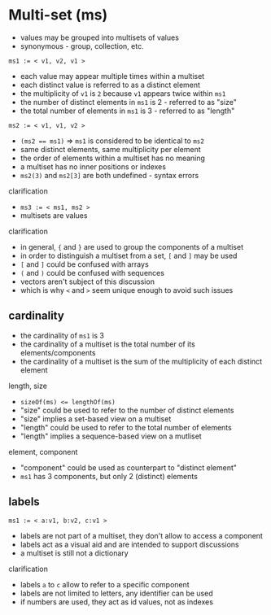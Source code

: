 
<!-- ======================================================================= -->
# Multi-set (ms)

* values may be grouped into multisets of values
* synonymous - group, collection, etc.

`ms1 := < v1, v2, v1 >`

* each value may appear multiple times within a multiset
* each distinct value is referred to as a distinct element
* the multiplicity of `v1` is `2` because `v1` appears twice within `ms1`
* the number of distinct elements in `ms1` is 2 - referred to as "size"
* the total number of elements in `ms1` is 3 - referred to as "length"

`ms2 := < v1, v1, v2 >`

* `(ms2 == ms1)` => `ms1` is considered to be identical to `ms2`
* same distinct elements, same multiplicity per element
* the order of elements within a multiset has no meaning
* a multiset has no inner positions or indexes
* `ms2(3)` and `ms2[3]` are both undefined - syntax errors

clarification

* `ms3 := < ms1, ms2 >`
* multisets are values

clarification

* in general, `{` and `}` are used to group the components of a multiset
* in order to distinguish a multiset from a set, `[` and `]` may be used
* `[` and `]` could be confused with arrays
* `(` and `)` could be confused with sequences
* vectors aren't subject of this discussion
* which is why `<` and `>` seem unique enough to avoid such issues

<!-- ======================================================================= -->
## cardinality

* the cardinality of `ms1` is 3
* the cardinality of a multiset is
  the total number of its elements/components
* the cardinality of a multiset is the sum of
  the multiplicity of each distinct element

length, size

* `sizeOf(ms) <= lengthOf(ms)`
* "size" could be used to refer to the number of distinct elements
* "size" implies a set-based view on a multiset
* "length" could be used to refer to the total number of elements
* "length" implies a sequence-based view on a mutliset

element, component

* "component" could be used as counterpart to "distinct element"
* `ms1` has 3 components, but only 2 (distinct) elements

<!-- ======================================================================= -->
## labels

`ms1 := < a:v1, b:v2, c:v1 >`

* labels are not part of a multiset, they don't allow to access a component
* labels act as a visual aid and are intended to support discussions
* a multiset is still not a dictionary

clarification

* labels `a` to `c` allow to refer to a specific component
* labels are not limited to letters, any identifier can be used
* if numbers are used, they act as id values, not as indexes
